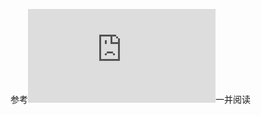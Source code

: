 参考![使用PyTorch进行神经网络传递](https://pytorch.apachecn.org/docs/1.2/advanced/neural_style_tutorial.html)一并阅读
